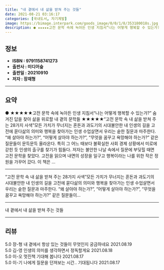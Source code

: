 ```yaml
---
title: "내 곁에서 내 삶을 받쳐 주는 것들"
date: 2021-08-21 03:16:17
categories: [국내도서, 자기계발]
image: https://bimage.interpark.com/goods_image/0/0/1/8/353180018s.jpg
description: ● ★★★★★고전 문학 속에 녹아든 인생 지침서“나는 어떻게 행복할 수 있는가?” 숨겨진 답을 찾아 삶을 위로할 내 곁의 문학들 ★★★★★“고전 문학 속 내 삶을 받쳐 주는 28가지 사색”모든 가치가 무너지는 혼돈과 과도기의 시대불안한 내 인생의 길을 고전에 묻다삶의 의미와 행복을 찾
---
```


## **정보**

- **ISBN : 9791158741273**
- **출판사 : 미디어숲**
- **출판일 : 20210910**
- **저자 : 장재형**

------



## **요약**

●  ★★★★★고전 문학 속에 녹아든 인생 지침서“나는 어떻게 행복할 수 있는가?” 숨겨진 답을 찾아 삶을 위로할 내 곁의 문학들 ★★★★★“고전 문학 속 내 삶을 받쳐 주는 28가지 사색”모든 가치가 무너지는 혼돈과 과도기의 시대불안한 내 인생의 길을 고전에 묻다삶의 의미와 행복을 찾아가는 인생 수업살면서 우리는 숱한 질문과 마주한다. “왜 살아야 하는가?”, “어떻게 살아야 하는가?”, “무엇을 꿈꾸고 욕망해야 하는가?” 같은 질문들이 문득문득 올라온다. 특히 그 어느 때보다 불확실한 사회 경제 상황에서 미로에 갇힌 듯 인생의 출구를 찾기가 힘들다. 저자는 불안한 나날 속에서 질문에 부딪힐 때면 고전 문학을 찾았다. 고전을 읽으며 내면의 성장을 일구고 행복이라는 나를 위한 작은 정원을 가꾸어 갔다. 이 책은 ...

------

“고전 문학 속 내 삶을 받쳐 주는 28가지 사색”모든 가치가 무너지는 혼돈과 과도기의 시대불안한 내 인생의 길을 고전에 묻다삶의 의미와 행복을 찾아가는 인생 수업살면서 우리는 숱한 질문과 마주한다. “왜 살아야 하는가?”, “어떻게 살아야 하는가?”, “무엇을 꿈꾸고 욕망해야 하는가?” 같은 질문들이... 

------


내 곁에서 내 삶을 받쳐 주는 것들 

------


## **리뷰** 

5.0 장-형 내 곁에서 항상 있는 것들이 무엇인지 궁금하네요 2021.08.19 <br/>5.0 김-영 인생의 의미를 생각하면서 정독할게요 2021.08.18 <br/>5.0 이-오 멋진책 기대해 봅니다 2021.08.17 <br/>5.0 이-기 나에게 질문을 던져보는 시간.. 기대됩니다 2021.08.17 <br/>